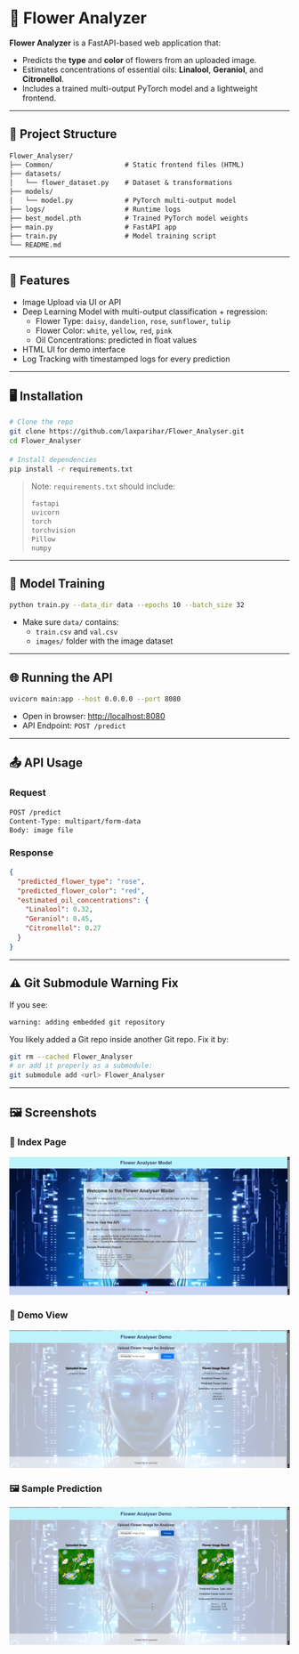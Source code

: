 
# 🌸 Flower Analyzer

**Flower Analyzer** is a FastAPI-based web application that:

- Predicts the **type** and **color** of flowers from an uploaded image.
- Estimates concentrations of essential oils: **Linalool**, **Geraniol**, and **Citronellol**.
- Includes a trained multi-output PyTorch model and a lightweight frontend.

---

## 🔧 Project Structure

```
Flower_Analyser/
├── Common/                  # Static frontend files (HTML)
├── datasets/
│   └── flower_dataset.py    # Dataset & transformations
├── models/
│   └── model.py             # PyTorch multi-output model
├── logs/                    # Runtime logs
├── best_model.pth           # Trained PyTorch model weights
├── main.py                  # FastAPI app
├── train.py                 # Model training script
└── README.md
```

---

## 🚀 Features

- Image Upload via UI or API
- Deep Learning Model with multi-output classification + regression:
  - Flower Type: `daisy`, `dandelion`, `rose`, `sunflower`, `tulip`
  - Flower Color: `white`, `yellow`, `red`, `pink`
  - Oil Concentrations: predicted in float values
- HTML UI for demo interface
- Log Tracking with timestamped logs for every prediction

---

## 🖥️ Installation

```bash
# Clone the repo
git clone https://github.com/laxparihar/Flower_Analyser.git
cd Flower_Analyser

# Install dependencies
pip install -r requirements.txt
```

> Note: `requirements.txt` should include:
> ```
> fastapi
> uvicorn
> torch
> torchvision
> Pillow
> numpy
> ```

---

## 🧠 Model Training

```bash
python train.py --data_dir data --epochs 10 --batch_size 32
```

- Make sure `data/` contains:
  - `train.csv` and `val.csv`
  - `images/` folder with the image dataset

---

## 🌐 Running the API

```bash
uvicorn main:app --host 0.0.0.0 --port 8080
```

- Open in browser: [http://localhost:8080](http://localhost:8080)
- API Endpoint: `POST /predict`

---

## 📤 API Usage

### Request

```
POST /predict
Content-Type: multipart/form-data
Body: image file
```

### Response

```json
{
  "predicted_flower_type": "rose",
  "predicted_flower_color": "red",
  "estimated_oil_concentrations": {
    "Linalool": 0.32,
    "Geraniol": 0.45,
    "Citronellol": 0.27
  }
}
```

---

## ⚠️ Git Submodule Warning Fix

If you see:

```bash
warning: adding embedded git repository
```

You likely added a Git repo inside another Git repo. Fix it by:

```bash
git rm --cached Flower_Analyser
# or add it properly as a submodule:
git submodule add <url> Flower_Analyser
```

---

## 🖼️ Screenshots

### 🌼 Index Page
![Index Page](Common/Index.png)

### 🌻 Demo View
![Demo View](Common/Demo_View.png)

### 🖼️ Sample Prediction
![Sample Prediction](Common/sample.png)

